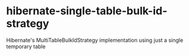 # hibernate-single-table-bulk-id-strategy
Hibernate's MultiTableBulkIdStrategy implementation using just a single temporary table
